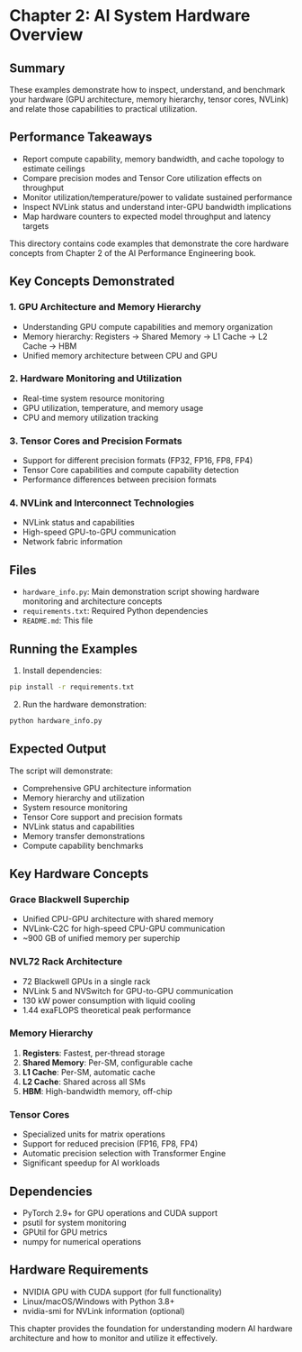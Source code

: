 # Chapter 2: AI System Hardware Overview

## Summary
These examples demonstrate how to inspect, understand, and benchmark your hardware (GPU architecture, memory hierarchy, tensor cores, NVLink) and relate those capabilities to practical utilization.

## Performance Takeaways
- Report compute capability, memory bandwidth, and cache topology to estimate ceilings
- Compare precision modes and Tensor Core utilization effects on throughput
- Monitor utilization/temperature/power to validate sustained performance
- Inspect NVLink status and understand inter-GPU bandwidth implications
- Map hardware counters to expected model throughput and latency targets

This directory contains code examples that demonstrate the core hardware concepts from Chapter 2 of the AI Performance Engineering book.

## Key Concepts Demonstrated

### 1. GPU Architecture and Memory Hierarchy
- Understanding GPU compute capabilities and memory organization
- Memory hierarchy: Registers → Shared Memory → L1 Cache → L2 Cache → HBM
- Unified memory architecture between CPU and GPU

### 2. Hardware Monitoring and Utilization
- Real-time system resource monitoring
- GPU utilization, temperature, and memory usage
- CPU and memory utilization tracking

### 3. Tensor Cores and Precision Formats
- Support for different precision formats (FP32, FP16, FP8, FP4)
- Tensor Core capabilities and compute capability detection
- Performance differences between precision formats

### 4. NVLink and Interconnect Technologies
- NVLink status and capabilities
- High-speed GPU-to-GPU communication
- Network fabric information

## Files

- `hardware_info.py`: Main demonstration script showing hardware monitoring and architecture concepts
- `requirements.txt`: Required Python dependencies
- `README.md`: This file

## Running the Examples

1. Install dependencies:
```bash
pip install -r requirements.txt
```

2. Run the hardware demonstration:
```bash
python hardware_info.py
```

## Expected Output

The script will demonstrate:
- Comprehensive GPU architecture information
- Memory hierarchy and utilization
- System resource monitoring
- Tensor Core support and precision formats
- NVLink status and capabilities
- Memory transfer demonstrations
- Compute capability benchmarks

## Key Hardware Concepts

### Grace Blackwell Superchip
- Unified CPU-GPU architecture with shared memory
- NVLink-C2C for high-speed CPU-GPU communication
- ~900 GB of unified memory per superchip

### NVL72 Rack Architecture
- 72 Blackwell GPUs in a single rack
- NVLink 5 and NVSwitch for GPU-to-GPU communication
- 130 kW power consumption with liquid cooling
- 1.44 exaFLOPS theoretical peak performance

### Memory Hierarchy
1. **Registers**: Fastest, per-thread storage
2. **Shared Memory**: Per-SM, configurable cache
3. **L1 Cache**: Per-SM, automatic cache
4. **L2 Cache**: Shared across all SMs
5. **HBM**: High-bandwidth memory, off-chip

### Tensor Cores
- Specialized units for matrix operations
- Support for reduced precision (FP16, FP8, FP4)
- Automatic precision selection with Transformer Engine
- Significant speedup for AI workloads

## Dependencies

- PyTorch 2.9+ for GPU operations and CUDA support
- psutil for system monitoring
- GPUtil for GPU metrics
- numpy for numerical operations

## Hardware Requirements

- NVIDIA GPU with CUDA support (for full functionality)
- Linux/macOS/Windows with Python 3.8+
- nvidia-smi for NVLink information (optional)

This chapter provides the foundation for understanding modern AI hardware architecture and how to monitor and utilize it effectively.
